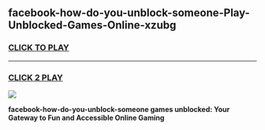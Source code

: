 
## facebook-how-do-you-unblock-someone-Play-Unblocked-Games-Online-xzubg
<h3>
<a href="https://premium76.site?title=facebook-how-do-you-unblock-someone&ref=25A">CLICK TO PLAY</a></h3>
<hr>

<h3>
<a href="https://premium76.site?title=facebook-how-do-you-unblock-someone&ref=25A">CLICK 2 PLAY</a>
  
</h3>

<a href="https://premium76.site?title=facebook-how-do-you-unblock-someone&ref=25A"><img src="https://clearcache.store/games.png"></a>


**facebook-how-do-you-unblock-someone games unblocked: Your Gateway to Fun and Accessible Online Gaming**
